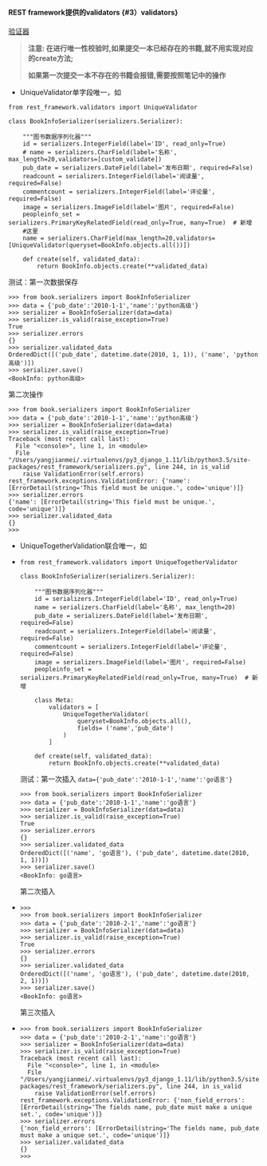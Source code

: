 #### REST framework提供的validators {#3）validators}

[验证器](http://www.django-rest-framework.org/api-guide/validators/)

> **注意: 在进行唯一性校验时,如果提交一本已经存在的书籍,就不用实现对应的create方法;**
>
> **如果第一次提交一本不存在的书籍会报错,需要按照笔记中的操作**

* UniqueValidator单字段唯一，如

```
from rest_framework.validators import UniqueValidator

class BookInfoSerializer(serializers.Serializer):

    """图书数据序列化器"""
    id = serializers.IntegerField(label='ID', read_only=True)
    # name = serializers.CharField(label='名称', max_length=20,validators=[custom_validate])
    pub_date = serializers.DateField(label='发布日期', required=False)
    readcount = serializers.IntegerField(label='阅读量', required=False)
    commentcount = serializers.IntegerField(label='评论量', required=False)
    image = serializers.ImageField(label='图片', required=False)
    peopleinfo_set = serializers.PrimaryKeyRelatedField(read_only=True, many=True)  # 新增
    #这里
    name = serializers.CharField(max_length=20,validators=[UniqueValidator(queryset=BookInfo.objects.all())])

    def create(self, validated_data):
        return BookInfo.objects.create(**validated_data)
```

测试：第一次数据保存

```
>>> from book.serializers import BookInfoSerializer
>>> data = {'pub_date':'2010-1-1','name':'python高级'}
>>> serializer = BookInfoSerializer(data=data)
>>> serializer.is_valid(raise_exception=True)
True
>>> serializer.errors
{}
>>> serializer.validated_data
OrderedDict([('pub_date', datetime.date(2010, 1, 1)), ('name', 'python高级')])
>>> serializer.save()
<BookInfo: python高级>
```

第二次操作

```
>>> from book.serializers import BookInfoSerializer
>>> data = {'pub_date':'2010-1-1','name':'python高级'}
>>> serializer = BookInfoSerializer(data=data)
>>> serializer.is_valid(raise_exception=True)
Traceback (most recent call last):
  File "<console>", line 1, in <module>
  File "/Users/yangjianmei/.virtualenvs/py3_django_1.11/lib/python3.5/site-packages/rest_framework/serializers.py", line 244, in is_valid
    raise ValidationError(self.errors)
rest_framework.exceptions.ValidationError: {'name': [ErrorDetail(string='This field must be unique.', code='unique')]}
>>> serializer.errors
{'name': [ErrorDetail(string='This field must be unique.', code='unique')]}
>>> serializer.validated_data
{}
>>>
```

* UniqueTogetherValidation联合唯一，如

* ```
  from rest_framework.validators import UniqueTogetherValidator

  class BookInfoSerializer(serializers.Serializer):

      """图书数据序列化器"""
      id = serializers.IntegerField(label='ID', read_only=True)
      name = serializers.CharField(label='名称', max_length=20)
      pub_date = serializers.DateField(label='发布日期', required=False)
      readcount = serializers.IntegerField(label='阅读量', required=False)
      commentcount = serializers.IntegerField(label='评论量', required=False)
      image = serializers.ImageField(label='图片', required=False)
      peopleinfo_set = serializers.PrimaryKeyRelatedField(read_only=True, many=True)  # 新增

      class Meta:
          validators = [
              UniqueTogetherValidator(
                  queryset=BookInfo.objects.all(),
                  fields= ('name','pub_date')
              )
          ]

      def create(self, validated_data):
          return BookInfo.objects.create(**validated_data)
  ```

  测试：第一次插入 `data={'pub_date':'2010-1-1','name':'go语言'}`

  ```
  >>> from book.serializers import BookInfoSerializer
  >>> data = {'pub_date':'2010-1-1','name':'go语言'}
  >>> serializer = BookInfoSerializer(data=data)
  >>> serializer.is_valid(raise_exception=True)
  True
  >>> serializer.errors
  {}
  >>> serializer.validated_data
  OrderedDict([('name', 'go语言'), ('pub_date', datetime.date(2010, 1, 1))])
  >>> serializer.save()
  <BookInfo: go语言>
  ```

  第二次插入

* ```
  >>> 
  >>> from book.serializers import BookInfoSerializer
  >>> data = {'pub_date':'2010-2-1','name':'go语言'}
  >>> serializer = BookInfoSerializer(data=data)
  >>> serializer.is_valid(raise_exception=True)
  True
  >>> serializer.errors
  {}
  >>> serializer.validated_data
  OrderedDict([('name', 'go语言'), ('pub_date', datetime.date(2010, 2, 1))])
  >>> serializer.save()
  <BookInfo: go语言>
  ```

  第三次插入

* ```
  >>> from book.serializers import BookInfoSerializer
  >>> data = {'pub_date':'2010-2-1','name':'go语言'}
  >>> serializer = BookInfoSerializer(data=data)
  >>> serializer.is_valid(raise_exception=True)
  Traceback (most recent call last):
    File "<console>", line 1, in <module>
    File "/Users/yangjianmei/.virtualenvs/py3_django_1.11/lib/python3.5/site-packages/rest_framework/serializers.py", line 244, in is_valid
      raise ValidationError(self.errors)
  rest_framework.exceptions.ValidationError: {'non_field_errors': [ErrorDetail(string='The fields name, pub_date must make a unique set.', code='unique')]}
  >>> serializer.errors
  {'non_field_errors': [ErrorDetail(string='The fields name, pub_date must make a unique set.', code='unique')]}
  >>> serializer.validated_data
  {}
  >>>
  ```



